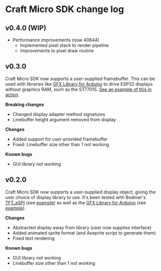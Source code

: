 # Craft Micro SDK change log

## v0.4.0 (WIP)

- Performance improvements (now 40644)
  - Implemented pixel stack to render pipeline
  - Improvements to pixel draw routine

## v0.3.0

Craft Micro SDK now supports a user-supplied framebuffer. This can be used with libraries like [GFX Library for Arduino](https://github.com/moononournation/Arduino_GFX) to drive ESP32 displays without graphics RAM, such as the ST7701S. [See an example of this in action](https://github.com/craftmicro/craftmicro-examples/tree/main/ZX2D10GE01R-V4848-PIO).

**Breaking changes**

- Changed display adapter method signatures
- Linebuffer height argument removed from display

**Changes**

- Added support for user-provided framebuffer
- Fixed: Linebuffer size other than 1 not working

**Known bugs**

- GUI library not working

## v0.2.0

Craft Micro SDK now supports a user-supplied display object, giving the user choice of display library to use. It's been tested with Bodmer's [TFT_eSPI](https://github.com/Bodmer/TFT_eSPI) (see [example](https://github.com/craftmicro/craftmicro-examples/tree/main/TTGO-T-Display-PIO)) as well as the [GFX Library for Arduino](https://github.com/moononournation/Arduino_GFX) (see [example](https://github.com/craftmicro/craftmicro-examples/tree/main/ZX2D10GE01R-V4848-PIO)).

**Changes**

- Abstracted display away from library (user now supplies interface)
- Added animated sprite format (and Aseprite script to generate them)
- Fixed text rendering

**Known bugs**

- GUI library not working
- Linebuffer size other than 1 not working
